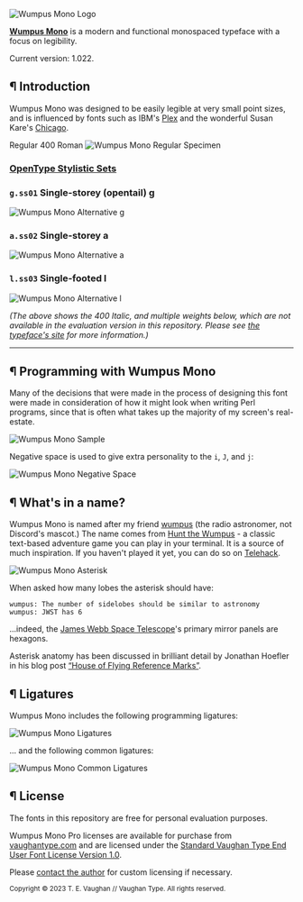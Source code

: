 ![Wumpus Mono Logo](images/WumpusMono_Logo_Inv.png)

<a href="https://vaughantype.com/wumpus-mono-pro" target="_blank">**Wumpus Mono**</a> is a modern and functional monospaced typeface with a focus on legibility.

Current version: 1.022.

## ¶ Introduction

Wumpus Mono was designed to be easily legible at very small point sizes, and is influenced by fonts such as IBM's [Plex](https://github.com/IBM/plex) and the wonderful Susan Kare's [Chicago](https://en.wikipedia.org/wiki/Chicago_(typeface)).

Regular 400 Roman
![Wumpus Mono Regular Specimen](images/WumpusMono_Regular_Specimen.png)

### [OpenType Stylistic Sets](https://learn.microsoft.com/en-us/typography/opentype/spec/features_pt#ssxx)

### `g.ss01` Single-storey (opentail) g

![Wumpus Mono Alternative g](images/WumpusMono_Alternative-g.png)

### `a.ss02` Single-storey a

![Wumpus Mono Alternative a](images/WumpusMono_Alternative-a.png)


### `l.ss03` Single-footed l

![Wumpus Mono Alternative l](images/WumpusMono_Homoglyphs.png)

 _(The above shows the 400 Italic, and multiple weights below, which are not available in the evaluation version in this repository.  Please see [the typeface's site](https://vaughantype.com/wumpus-mono-pro) for more information.)_

<hr>

## ¶ Programming with Wumpus Mono

Many of the decisions that were made in the process of designing this font were made in consideration of how it might look when writing Perl programs, since that is often what takes up the majority of my screen's real-estate.

![Wumpus Mono Sample](images/WumpusMono_Sample.png)

Negative space is used to give extra personality to the `i`, `J`, and `j`:

![Wumpus Mono Negative Space](images/WumpusMono_Negative_Space.png)

## ¶ What's in a name?

Wumpus Mono is named after my friend [wumpus](https://github.com/wumpus) (the radio astronomer, not Discord's mascot.)  The name comes from [Hunt the Wumpus](https://en.wikipedia.org/wiki/Hunt_the_Wumpus) - a classic text-based adventure game you can play in your terminal.  It is a source of much inspiration.  If you haven't played it yet, you can do so on [Telehack](https://telehack.com).

![Wumpus Mono Asterisk](images/Asteroid.gif)

When asked how many lobes the asterisk should have:
```
wumpus: The number of sidelobes should be similar to astronomy
wumpus: JWST has 6
```

...indeed, the [James Webb Space Telescope](https://webb.nasa.gov/)'s primary mirror panels are hexagons.

Asterisk anatomy has been discussed in brilliant detail by Jonathan Hoefler in his blog post [“House of Flying Reference Marks”](https://www.typography.com/blog/house-of-flying-reference-marks).

## ¶ Ligatures

Wumpus Mono includes the following programming ligatures:

![Wumpus Mono Ligatures](images/WumpusMono_Ligatures.png)

... and the following common ligatures:

![Wumpus Mono Common Ligatures](images/WumpusMono_Common_Ligatures.png)

## ¶ License

The fonts in this repository are free for personal evaluation purposes.

Wumpus Mono Pro licenses are available for purchase from [vaughantype.com](https://vaughantype.com) and are licensed under the [Standard Vaughan Type End User Font License Version 1.0](https://vaughantype.com/standard-eula/).

Please [contact the author](mailto:fonts@vaughantype.com) for custom licensing if necessary.

<small>Copyright &copy; 2023 T. E. Vaughan // Vaughan Type. All rights reserved.</small>
